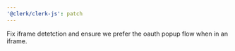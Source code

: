 ```yaml
---
'@clerk/clerk-js': patch
---
```


Fix iframe detetction and ensure we prefer the oauth popup flow when in an iframe.
